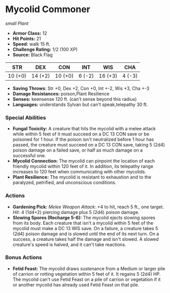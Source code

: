 # Mycolid Commoner

*small* *Plant*

- **Armor Class:** 12
- **Hit Points:** 21 
- **Speed:** walk 15 ft.
- **Challenge Rating:** 1/2 (100 XP)
- **Source:** Black Flag

| STR | DEX | CON | INT | WIS | CHA |
| --- | --- | --- | --- | --- | --- |
| 10 (+0) | 14 (+2) | 10 (+0) | 6 (-2) | 16 (+3) | 4 (-3) |

- **Saving Throws**: Str +0, Dex +2, Con +0, Int +-2, Wis +3, Cha +-3
- **Damage Resistances:** poison,Plant Resilience
- **Senses:** keensense 120 ft. (can't sense beyond this radius)
- **Languages:** understands Sylvan but can't speak,telepathy 30 ft.

### Special Abilities

- **Fungal Toxicity:** A creature that hits the mycolid with a melee attack while within 5 feet of it must succeed on a DC 13 CON save or be poisoned for 1 hour. If the poison isn't neutralized before 1 hour has passed, the creature must succeed on a DC 13 CON save, taking 5 (2d4) poison damage on a failed save, or half as much damage on a successful one.
- **Mycolid Connection:** The mycolid can pinpoint the location of each friendly mycolid within 120 feet of it. In addition, its telepathy range increases to 120 feet when communicating with other mycolids.
- **Plant Resilience:** The mycolid is resistant to exhaustion and to the paralyzed, petrified, and unconscious conditions.

### Actions

- **Gardening Pick:** _Melee Weapon Attack:_ +4 to hit, reach 5 ft., one target. _Hit:_ 4 (1d4+2) piercing damage plus 5 (2d4) poison damage.
- **Slowing Spores (Recharge 5-6):** The mycolid ejects slowing spores from its body. Each creature that isn't a mycolid within 5 feet of the mycolid must make a DC 13 WIS save. On a failure, a creature takes 5 (2d4) poison damage and is slowed until the end of its next turn. On a success, a creature takes half the damage and isn't slowed. A slowed creature's speed is halved, and it can't take reactions.

### Bonus Actions

- **Fetid Feast:** The mycolid draws sustenance from a Medium or larger pile of carrion or rotting vegetation within 5 feet of it. It regains 5 (2d4) HP. The mycolid can't use Fetid Feast on a pile of carrion or vegetation if it or another mycolid has already used Fetid Feast on that pile.
